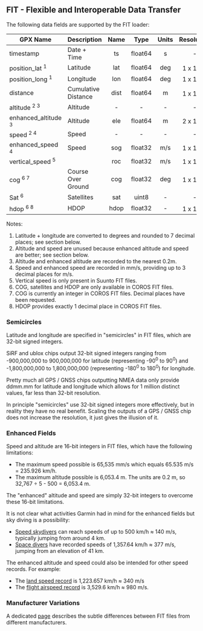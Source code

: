 ## FIT - Flexible and Interoperable Data Transfer

The following data fields are supported by the FIT loader:

| GPX Name                       | Description         | Name |  Type   | Units |     Resolution      |
| ------------------------------ | ------------------- | :--: | :-----: | :---: | :-----------------: |
| timestamp                      | Date + Time         |  ts  | float64 |   s   |          -          |
| position_lat <sup>1</sup>      | Latitude            | lat  | float64 |  deg  | 1 x 10<sup>-7</sup> |
| position_long <sup>1</sup>     | Longitude           | lon  | float64 |  deg  | 1 x 10<sup>-7</sup> |
| distance                       | Cumulative Distance | dist | float64 |   m   | 1 x 10<sup>-3</sup> |
| altitude <sup>2 3</sup>        | Altitude            |  -   |    -    |   -   |          -          |
| enhanced_altitude <sup>3</sup> | Altitude            | ele  | float64 |   m   | 2 x 10<sup>-1</sup> |
| speed <sup>2 4</sup>           | Speed               |  -   |    -    |   -   |          -          |
| enhanced_speed <sup>4</sup>    | Speed               | sog  | float32 |  m/s  | 1 x 10<sup>-3</sup> |
| vertical_speed <sup>5</sup>    |                     | roc  | float32 |  m/s  | 1 x 10<sup>-3</sup> |
| cog <sup>6 7</sup>             | Course Over Ground  | cog  | float32 |  deg  | 1 x 10<sup>-3</sup> |
| Sat <sup>6</sup>               | Satellites          | sat  |  uint8  |   -   |          -          |
| hdop <sup>6 8</sup>            | HDOP                | hdop | float32 |   -   | 1 x 10<sup>-1</sup> |

Notes:

1. Latitude + longitude are converted to degrees and rounded to 7 decimal places; see section below.
2. Altitude and speed are unused because enhanced altitude and speed are better; see section below.
3. Altitude and enhanced altitude are recorded to the nearest 0.2m.
4. Speed and enhanced speed are recorded in mm/s, providing up to 3 decimal places for m/s.
5. Vertical speed is only present in Suunto FIT files.
6. COG, satellites and HDOP are only available in COROS FIT files.
7. COG is currently an integer in COROS FIT files. Decimal places have been requested.
8. HDOP provides exactly 1 decimal place in COROS FIT files.



### Semicircles

Latitude and longitude are specified in "semicircles" in FIT files, which are 32-bit signed integers.

SiRF and ublox chips output 32-bit signed integers ranging from -900,000,000 to 900,000,000 for latitude (representing -90<sup>0</sup> to 90<sup>0</sup>) and -1,800,000,000 to 1,800,000,000 (representing -180<sup>0</sup> to 180<sup>0</sup>) for longitude.

Pretty much all GPS / GNSS chips outputting NMEA data only provide ddmm.mm for latitude and longitude which allows for 1 million distinct values, far less than 32-bit resolution.

In principle "semicircles" use 32-bit signed integers more effectively, but in reality they have no real benefit. Scaling the outputs of a GPS / GNSS chip does not increase the resolution, it just gives the illusion of it.



### Enhanced Fields

Speed and altitude are 16-bit integers in FIT files, which have the following limitations:

- The maximum speed possible is 65,535 mm/s which equals 65.535 m/s = 235.926 km/h.
- The maximum altitude possible is 6,053.4 m. The units are 0.2 m, so 32,767 ÷ 5 - 500 = 6,053.4 m.

The "enhanced" altitude and speed are simply 32-bit integers to overcome these 16-bit limitations.

It is not clear what activities Garmin had in mind for the enhanced fields but sky diving is a possibility:

- [Speed skydivers](https://en.wikipedia.org/wiki/Speed_skydiving) can reach speeds of up to 500 km/h ≈ 140 m/s, typically jumping from around 4 km.
- [Space divers](https://en.wikipedia.org/wiki/Space_diving) have recorded speeds of 1,357.64 km/h ≈ 377 m/s, jumping from an elevation of 41 km.

The enhanced altitude and speed could also be intended for other speed records. For example:

- The [land speed record](https://en.wikipedia.org/wiki/Land_speed_record) is 1,223.657 km/h ≈ 340 m/s
- The [flight airspeed record](https://en.wikipedia.org/wiki/Flight_airspeed_record) is 3,529.6 km/h ≈ 980 m/s.



### Manufacturer Variations

A dedicated [page](../fit.md) describes the subtle differences between FIT files from different manufacturers.
